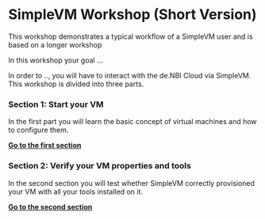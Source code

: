 # SimpleVM Workshop (Short Version)

This workshop demonstrates a typical workflow of a SimpleVM user and is based on a longer workshop 

In this workshop your goal ...

In order to .., you will have to interact with the de.NBI Cloud via SimpleVM. This workshop is divided into three parts.

### Section 1: Start your VM
In the first part you will learn the basic concept of virtual machines and how to configure them.

**[Go to the first section](part1.md)**

### Section 2: Verify your VM properties and tools
In the second section you will test whether SimpleVM correctly provisioned your VM with all your tools installed on it.

**[Go to the second section](part2.md)**
